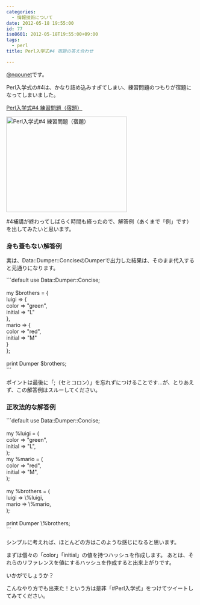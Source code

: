 ```yaml
---
categories:
  - 情報技術について
date: 2012-05-18 19:55:00
id: 77
iso8601: 2012-05-18T19:55:00+09:00
tags:
  - perl
title: Perl入学式#4 宿題の答え合わせ

---
```


<p><a href="https://twitter.com/nqounet">@nqounet</a>です。</p> <p>Perl入学式の#4は、かなり詰め込みすぎてしまい、練習問題のつもりが宿題になってしまいました。</p> <p><a href="http://nqounet.github.io/presentation/20120415_perlentrance4/">Perl入学式#4 練習問題（宿題）</a></p> <p><a href="https://login.yahoo.com/config/login?.src=flickrsignin&amp;.pc=8190&amp;.scrumb=0&amp;.pd=c%3DH6T9XcS72e4mRnW3NpTAiU8ZkA--&amp;.intl=jp&amp;.lang=en&amp;.done=https%3A%2F%2Flogin.yahoo.com%2Fconfig%2Fvalidate%3F.src%3Dflickrsignin%26.pc%3D8190%26.scrumb%3D0%26.pd%3Dc%253DJvVF95K62e6PzdPu7MBv2V8-%26.intl%3Djp%26.done%3Dhttps%253A%252F%252Fwww.flickr.com%252Fsignin%252Fyahoo%252F%253Fredir%253D%25252Fphotos%25252Fnqounet%25252F7220452952%25252F" title="Perl入学式#4 練習問題（宿題） by nqounet, on Flickr"><img src="http://farm6.staticflickr.com/5075/7220452952_f40f4b2edc_n.jpg" width="320" height="253" alt="Perl入学式#4 練習問題（宿題）"></a></p> <p>#4補講が終わってしばらく時間も経ったので、解答例（あくまで「例」です）を出してみたいと思います。</p> <h3>身も蓋もない解答例</h3> <p>実は、Data::Dumper::ConciseのDumperで出力した結果は、そのまま代入すると元通りになります。</p> ```default
use Data::Dumper::Concise;<br><br>my $brothers = {<br>  luigi => {<br>    color => "green",<br>    initial => "L"<br>  },<br>  mario => {<br>    color => "red",<br>    initial => "M"<br>  }<br>};<br><br>print Dumper $brothers;<br>
``` <p>ポイントは最後に「;（セミコロン）」を忘れずにつけることです…が、とりあえず、この解答例はスルーしてください。</p> <h3>正攻法的な解答例</h3> ```default
use Data::Dumper::Concise;<br><br>my %luigi = (<br>  color => "green",<br>  initial => "L",<br>);<br>my %mario = (<br>  color => "red",<br>  initial => "M",<br>);<br><br>my %brothers = (<br>  luigi => \%luigi,<br>  mario => \%mario,<br>);<br><br>print Dumper \%brothers;<br>
``` <p>シンプルに考えれば、ほとんどの方はこのような感じになると思います。</p> <p>まずは個々の「color」「initial」の値を持つハッシュを作成します。 あとは、それらのリファレンスを値にするハッシュを作成すると出来上がりです。</p> <p>いかがでしょうか？</p> <p>こんなやり方でも出来た！という方は是非「#Perl入学式」をつけてツイートしてみてください。</p>    	